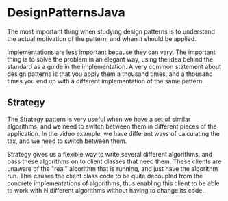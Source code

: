 # DesignPatternsJava

The most important thing when studying design patterns is to understand the actual motivation of the pattern, and when it should be applied.

Implementations are less important because they can vary. The important thing is to solve the problem in an elegant way, using the idea behind the standard as a guide in the implementation. A very common statement about design patterns is that you apply them a thousand times, and a thousand times you end up with a different implementation of the same pattern.

## Strategy

The Strategy pattern is very useful when we have a set of similar algorithms, and we need to switch between them in different pieces of the application. In the video example, we have different ways of calculating the tax, and we need to switch between them.

Strategy gives us a flexible way to write several different algorithms, and pass these algorithms on to client classes that need them. These clients are unaware of the "real" algorithm that is running, and just have the algorithm run. This causes the client class code to be quite decoupled from the concrete implementations of algorithms, thus enabling this client to be able to work with N different algorithms without having to change its code.